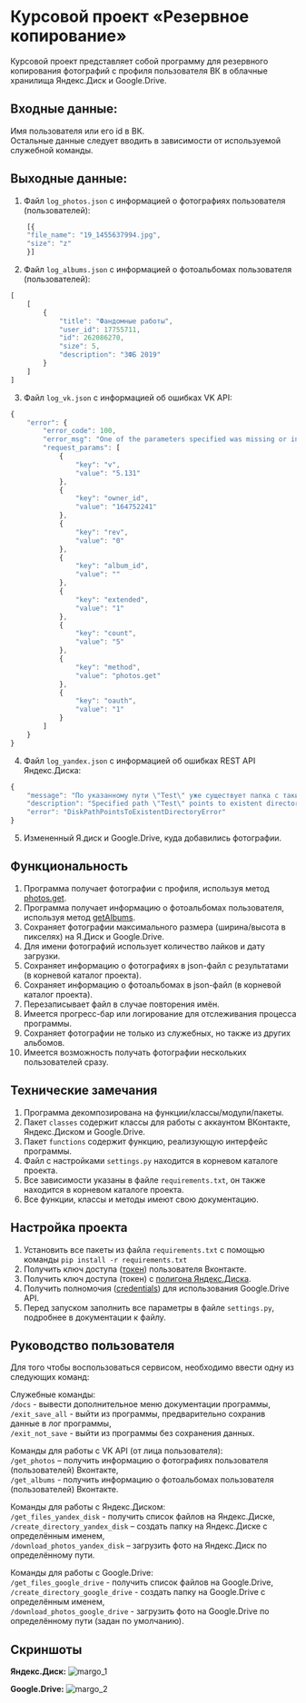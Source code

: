 # Курсовой проект «Резервное копирование»
Курсовой проект представляет собой программу для резервного копирования фотографий с профиля пользователя ВК в облачные хранилища Яндекс.Диск и Google.Drive.


## Входные данные:
Имя пользователя или его id в ВК. \
Остальные данные следует вводить в зависимости от используемой служебной команды.


## Выходные данные:
1. Файл `log_photos.json` с информацией о фотографиях пользователя (пользователей):
```javascript
    [{
    "file_name": "19_1455637994.jpg",
    "size": "z"
    }]
```
2. Файл `log_albums.json` с информацией о фотоальбомах пользователя (пользователей):
```javascript
[
    [
        {
            "title": "Фандомные работы",
            "user_id": 17755711,
            "id": 262086270,
            "size": 5,
            "description": "ЗФБ 2019"
        }
    ]
]
```
3. Файл `log_vk.json` с информацией об ошибках VK API:
```javascript
{
    "error": {
        "error_code": 100,
        "error_msg": "One of the parameters specified was missing or invalid: album_id is invalid",
        "request_params": [
            {
                "key": "v",
                "value": "5.131"
            },
            {
                "key": "owner_id",
                "value": "164752241"
            },
            {
                "key": "rev",
                "value": "0"
            },
            {
                "key": "album_id",
                "value": ""
            },
            {
                "key": "extended",
                "value": "1"
            },
            {
                "key": "count",
                "value": "5"
            },
            {
                "key": "method",
                "value": "photos.get"
            },
            {
                "key": "oauth",
                "value": "1"
            }
        ]
    }
}
```
4. Файл `log_yandex.json` с информацией об ошибках REST API Яндекс.Диска:
```javascript
{
    "message": "По указанному пути \"Test\" уже существует папка с таким именем.",
    "description": "Specified path \"Test\" points to existent directory.",
    "error": "DiskPathPointsToExistentDirectoryError"
}
```
5. Измененный Я.диск и Google.Drive, куда добавились фотографии.


## Функциональность
1. Программа получает фотографии с профиля, используя метод [photos.get](https://vk.com/dev/photos.get).
2. Программа получает информацию о фотоальбомах пользователя, используя метод [getAlbums](https://vk.com/dev/photos.getAlbums).
3. Сохраняет фотографии максимального размера (ширина/высота в пикселях) на Я.Диск и Google.Drive.
4. Для имени фотографий использует количество лайков и дату загрузки. 
5. Сохраняет информацию о фотографиях в json-файл с результатами (в корневой каталог проекта).
6. Сохраняет информацию о фотоальбомах в json-файл (в корневой каталог проекта).
7. Перезаписывает файл в случае повторения имён.
8. Имеется прогресс-бар или логирование для отслеживания процесса программы.
9. Сохраняет фотографии не только из служебных, но также из других альбомов.
10. Имеется возможность получать фотографии нескольких пользователей сразу.

## Технические замечания
1. Программа декомпозирована на функции/классы/модули/пакеты.
2. Пакет `classes` содержит классы для работы с аккаунтом ВКонтакте, Яндекс.Диском и Google.Drive.
3. Пакет `functions` содержит функцию, реализующую интерфейс программы.
4. Файл с настройками `settings.py` находится в корневом каталоге проекта.
5. Все зависимости указаны в файле `requiremеnts.txt`, он также находится в корневом каталоге проекта.
6. Все функции, классы и методы имеют свою документацию.


## Настройка проекта
1. Установить все пакеты из файла `requirements.txt` с помощью команды `pip install -r requirements.txt`
2. Получить ключ доступа ([токен](https://dev.vk.com/api/access-token/getting-started)) пользователя Вконтакте.
3. Получить ключ доступа (токен) с [полигона Яндекс.Диска](https://yandex.ru/dev/disk/poligon/).
4. Получить полномочия ([credentials](https://developers.google.com/workspace/guides/create-credentials)) для использования Google.Drive API.
5. Перед запуском заполнить все параметры в файле `settings.py`, подробнее в документации к файлу.


## Руководство пользователя
Для того чтобы воспользоваться сервисом, необходимо ввести одну из следующих команд:

Служебные команды: \
`/docs` - вывести дополнительное меню документации программы, \
`/exit_save_all` - выйти из программы, предварительно сохранив данные в лог программы, \
`/exit_not_save` - выйти из программы без сохранения данных.

Команды для работы с VK API (от лица пользователя): \
`/get_photos` – получить информацию о фотографиях пользователя (пользователей) Вконтакте, \
`/get_albums` - получить информацию о фотоальбомах пользователя (пользователей) Вконтакте.

Команды для работы с Яндекс.Диском: \
`/get_files_yandex_disk` - получить список файлов на Яндекс.Диске, \
`/create_directory_yandex_disk` – создать папку на Яндекс.Диске с определённым именем, \
`/download_photos_yandex_disk` – загрузить фото на Яндекс.Диск по определённому пути.

Команды для работы с Google.Drive: \
`/get_files_google_drive` - получить список файлов на Google.Drive, \
`/create_directory_google_drive` - создать папку на Google.Drive с определённым именем, \
`/download_photos_google_drive` - загрузить фото на Google.Drive по определённому пути (задан по умолчанию).


## Скриншоты
**Яндекс.Диск:**
![margo_1](https://user-images.githubusercontent.com/89892788/152205799-35e8c3b0-444c-455a-a7fa-b3dc287300e4.png)

**Google.Drive:**
![margo_2](https://user-images.githubusercontent.com/89892788/152205822-5a9cad3c-28fb-43c4-a6e4-4f6dc6c2af28.png)